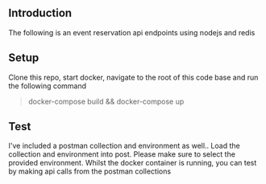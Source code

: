 ## Introduction

The following is an event reservation api endpoints using nodejs and redis

## Setup

Clone this repo, start docker, navigate to the root of this code base and run the following command

> docker-compose build && docker-compose up

## Test

I've included a postman collection and environment as well..
Load the collection and environment into post. Please make sure to select the provided environment. Whilst the docker container is running, you can test by making api calls from the postman collections
